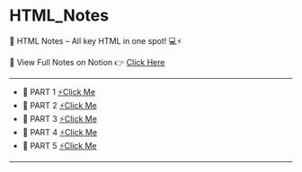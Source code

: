 # HTML_Notes
📘 HTML Notes – All key HTML in one spot! 💻⚡
<p>🔗 View Full Notes on Notion 👉 <a href="https://www.notion.so/HTML-2acf9f47177d4c548c5f305f719110f1?source=copy_link">Click Here</a></p>
<hr>
<ul>
    <li>🔗 PART 1 <a href="https://github.com/linuxmnster/HTML_Notes/blob/main/HTML%20PART%20-%201/HTML_Part_1.md">⚡Click Me</a></li>
    <li>🔗 PART 2 <a href="https://github.com/linuxmnster/HTML_Notes/blob/main/HTML%20PART%20-%202/HTML_Part_2.md">⚡Click Me</a></li>
    <li>🔗 PART 3 <a href="https://github.com/linuxmnster/HTML_Notes/blob/main/HTML%20PART%20-%203/HTML_Part_3.md">⚡Click Me</a></li>
    <li>🔗 PART 4 <a href="https://github.com/linuxmnster/HTML_Notes/blob/main/HTML%20PART%20-%204/HTML_Part_4.md">⚡Click Me</a></li>
    <li>🔗 PART 5 <a href="https://github.com/linuxmnster/HTML_Notes/blob/main/HTML%20PART%20-%205/HTML_Part_5.md">⚡Click Me</a></li>
</ul>
<hr>